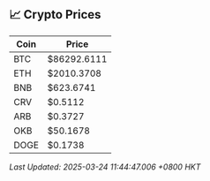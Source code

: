 ## 📈 Crypto Prices

| Coin | Price |
| ---- | ----- |
| BTC | $86292.6111 |
| ETH | $2010.3708 |
| BNB | $623.6741 |
| CRV | $0.5112 |
| ARB | $0.3727 |
| OKB | $50.1678 |
| DOGE | $0.1738 |

_Last Updated: 2025-03-24 11:44:47.006 +0800 HKT_
